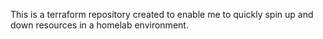 This is a terraform repository created to enable me to quickly spin up and down resources in a homelab environment.